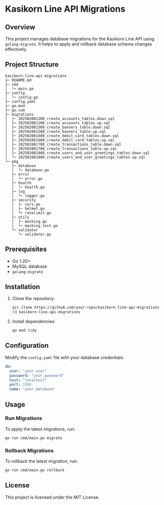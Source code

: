 # Kasikorn Line API Migrations

## Overview
This project manages database migrations for the Kasikorn Line API using `golang-migrate`. It helps to apply and rollback database schema changes effectively.

## Project Structure
```
kasikorn-line-api-migrations
├─ README.md
├─ cmd
│  └─ main.go
├─ config
│  └─ config.go
├─ config.yaml
├─ go.mod
├─ go.sum
├─ migrations
│  ├─ 202502081200_create_accounts_tables.down.sql
│  ├─ 202502081200_create_accounts_tables.up.sql
│  ├─ 202502081500_create_banners_table.down.sql
│  ├─ 202502081500_create_banners_table.up.sql
│  ├─ 202502081600_create_debit_card_tables.down.sql
│  ├─ 202502081600_create_debit_card_tables.up.sql
│  ├─ 202502081700_create_transactions_table.down.sql
│  ├─ 202502081700_create_transactions_table.up.sql
│  ├─ 202502081800_create_users_and_user_greetings_tables.down.sql
│  └─ 202502081800_create_users_and_user_greetings_tables.up.sql
└─ pkg
   ├─ database
   │  └─ database.go
   ├─ error
   │  └─ error.go
   ├─ health
   │  └─ health.go
   ├─ log
   │  └─ logger.go
   ├─ security
   │  ├─ cors.go
   │  ├─ helmet.go
   │  └─ ratelimit.go
   ├─ utils
   │  ├─ masking.go
   │  └─ masking_test.go
   └─ validator
      └─ validator.go

```

## Prerequisites
- Go 1.20+
- MySQL database
- `golang-migrate`

## Installation
1. Clone the repository:
   ```sh
   git clone https://github.com/your-repo/kasikorn-line-api-migrations.git
   cd kasikorn-line-api-migrations
   ```
2. Install dependencies:
   ```sh
   go mod tidy
   ```

## Configuration
Modify the `config.yaml` file with your database credentials:
```yaml
db:
  user: "your_user"
  password: "your_password"
  host: "localhost"
  port: 3306
  name: "your_database"
```

## Usage
### Run Migrations
To apply the latest migrations, run:
```sh
go run cmd/main.go migrate
```

### Rollback Migrations
To rollback the latest migration, run:
```sh
go run cmd/main.go rollback
```

## License
This project is licensed under the MIT License.